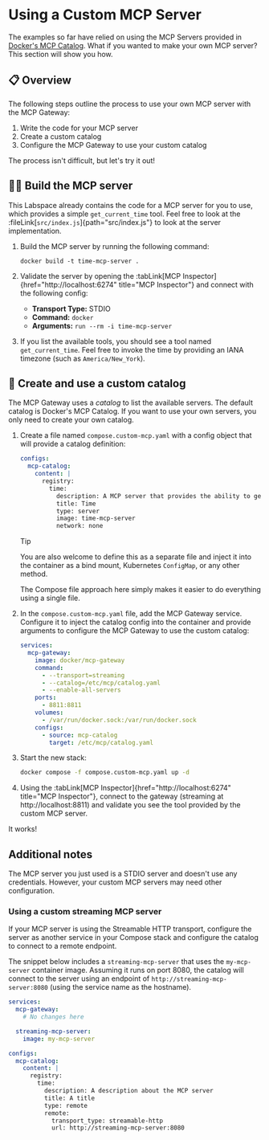 # Using a Custom MCP Server

The examples so far have relied on using the MCP Servers provided in [Docker's MCP Catalog](https://hub.docker.com/mcp/). What if you wanted to make your own MCP server? This section will show you how.

## 📋 Overview

The following steps outline the process to use your own MCP server with the MCP Gateway:

1. Write the code for your MCP server
2. Create a custom catalog
3. Configure the MCP Gateway to use your custom catalog

The process isn't difficult, but let's try it out!



## 👩‍💻 Build the MCP server

This Labspace already contains the code for a MCP server for you to use, which provides a simple `get_current_time` tool. Feel free to look at the :fileLink[`src/index.js`]{path="src/index.js"} to look at the server implementation.

1. Build the MCP server by running the following command:

    ```console
    docker build -t time-mcp-server .
    ```

2. Validate the server by opening the :tabLink[MCP Inspector]{href="http://localhost:6274" title="MCP Inspector"} and connect with the following config:

    - **Transport Type:** STDIO
    - **Command:** `docker`
    - **Arguments:** `run --rm -i time-mcp-server`

4. If you list the available tools, you should see a tool named `get_current_time`. Feel free to invoke the time by providing an IANA timezone (such as `America/New_York`).



## 🔨 Create and use a custom catalog

The MCP Gateway uses a _catalog_ to list the available servers. The default catalog is Docker's MCP Catalog. If you want to use your own servers, you only need to create your own catalog.

1. Create a file named `compose.custom-mcp.yaml` with a config object that will provide a catalog definition:

    ```yaml save-as=compose.custom-mcp.yaml
    configs:
      mcp-catalog:
        content: |
          registry:
            time:
              description: A MCP server that provides the ability to get the current time
              title: Time
              type: server
              image: time-mcp-server
              network: none
    ```

    > [!TIP]
    > You are also welcome to define this as a separate file and inject it into the container as a bind mount, Kubernetes `ConfigMap`, or any other method.
    >
    > The Compose file approach here simply makes it easier to do everything using a single file.

2. In the `compose.custom-mcp.yaml` file, add the MCP Gateway service. Configure it to inject the catalog config into the container and provide arguments to configure the MCP Gateway to use the custom catalog:

    ```yaml
    services:
      mcp-gateway:
        image: docker/mcp-gateway
        command:
          - --transport=streaming
          - --catalog=/etc/mcp/catalog.yaml
          - --enable-all-servers
        ports:
          - 8811:8811
        volumes:
          - /var/run/docker.sock:/var/run/docker.sock
        configs:
          - source: mcp-catalog
            target: /etc/mcp/catalog.yaml
    ```

3. Start the new stack:

    ```bash terminal-id=compose2
    docker compose -f compose.custom-mcp.yaml up -d
    ```

4. Using the :tabLink[MCP Inspector]{href="http://localhost:6274" title="MCP Inspector"}, connect to the gateway (streaming at http://localhost:8811) and validate you see the tool provided by the custom MCP server.

It works!



## Additional notes

The MCP server you just used is a STDIO server and doesn't use any credentials. However, your custom MCP servers may need other configuration.

### Using a custom streaming MCP server

If your MCP server is using the Streamable HTTP transport, configure the server as another service in your Compose stack and configure the catalog to connect to a remote endpoint.

The snippet below includes a `streaming-mcp-server` that uses the `my-mcp-server` container image. Assuming it runs on port 8080, the catalog will connect to the server using an endpoint of `http://streaming-mcp-server:8080` (using the service name as the hostname).

```yaml
services:
  mcp-gateway:
    # No changes here

  streaming-mcp-server:
    image: my-mcp-server

configs:
  mcp-catalog:
    content: |
      registry:
        time:
          description: A description about the MCP server
          title: A title
          type: remote
          remote:
            transport_type: streamable-http
            url: http://streaming-mcp-server:8080
```